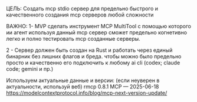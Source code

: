 ЦЕЛЬ: Создать mcp stdio сервер для предельно быстрого и качественного создания mcp серверов любой сложности

ВАЖНО:
1- MVP сделать инструмент MCP MultiTool с помощью которого ии агент используя данный mcp сервер сможет предельно когнетивно легко и полно тестировать mcp созданные серверы.

2 - Сервер должен быть создан на Rust и работать через единый бинарник без лишних флагов и бреда. чтобы можно было предельно просто и качественно его подключить к любому ai cli (codex; claude code; gemini и пр.)


Используем актуальные данные и версии: (если неуверен в актуальности, используй веб)
rmcp 0.8.1
MCP — 2025-06-18 https://modelcontextprotocol.info/blog/mcp-next-version-update/
